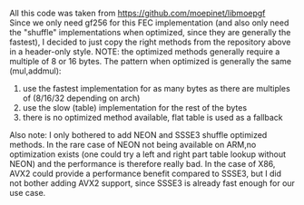All this code was taken from https://github.com/moepinet/libmoepgf \
Since we only need gf256 for this FEC implementation (and also only need the "shuffle" implementations when optimized,
since they are generally the fastest), I decided to just copy the right methods from the repository above in a
header-only style. NOTE: the optimized methods generally require a multiple of 8 or 16 bytes. The pattern when optimized
is generally the same (mul,addmul):

1) use the fastest implementation for as many bytes as there are multiples of (8/16/32 depending on arch)
2) use the slow (table) implementation for the rest of the bytes
3) there is no optimized method available, flat table is used as a fallback

Also note: I only bothered to add NEON and SSSE3 shuffle optimized methods. In the rare case of NEON not being available
on ARM,no optimization exists (one could try a left and right part table lookup without NEON) and the performance is
therefore really bad. In the case of X86, AVX2 could provide a performance benefit compared to SSSE3, but I did not
bother adding AVX2 support, since SSSE3 is already fast enough for our use case.